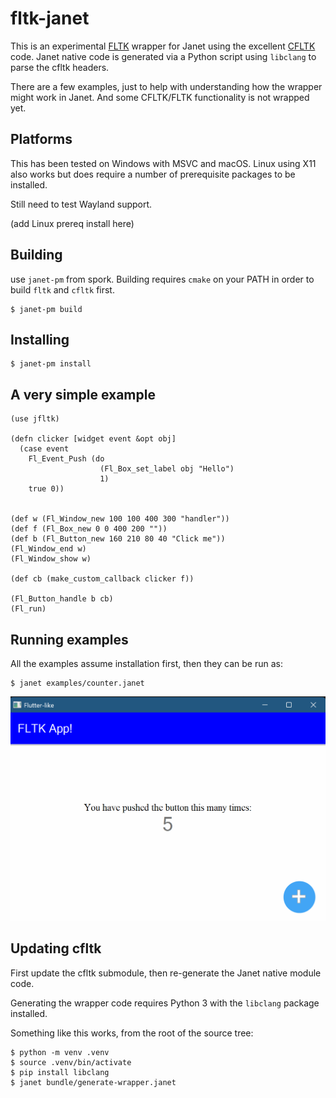 # fltk-janet

This is an experimental [FLTK](https://www.fltk.org) wrapper for Janet using the
excellent [CFLTK](https://github.com/MoAlyousef/cfltk) code. Janet native code
is generated via a Python script using `libclang` to parse the cfltk headers.

There are a few examples, just to help with understanding how the wrapper
might work in Janet. And some CFLTK/FLTK functionality is not wrapped yet.

## Platforms

This has been tested on Windows with MSVC and macOS. Linux using X11
also works but does require a number of prerequisite packages to be installed.

Still need to test Wayland support.

(add Linux prereq install here)

## Building

use `janet-pm` from spork. Building requires `cmake` on your PATH in order
to build `fltk` and `cfltk` first.

```
$ janet-pm build
```

## Installing

```
$ janet-pm install
```

## A very simple example

```janet
(use jfltk)

(defn clicker [widget event &opt obj]
  (case event
    Fl_Event_Push (do
                    (Fl_Box_set_label obj "Hello")
                    1)
    true 0))


(def w (Fl_Window_new 100 100 400 300 "handler"))
(def f (Fl_Box_new 0 0 400 200 ""))
(def b (Fl_Button_new 160 210 80 40 "Click me"))
(Fl_Window_end w)
(Fl_Window_show w)

(def cb (make_custom_callback clicker f))

(Fl_Button_handle b cb)
(Fl_run)
```

## Running examples

All the examples assume installation first, then they can be
run as:

```
$ janet examples/counter.janet
```

![counter.janet example](https://github.com/rwtolbert/fltk-janet/blob/main/examples/counter.png)

## Updating cfltk

First update the cfltk submodule, then re-generate the Janet native module code.

Generating the wrapper code requires Python 3 with the `libclang` package installed.

Something like this works, from the root of the source tree:

```
$ python -m venv .venv
$ source .venv/bin/activate
$ pip install libclang
$ janet bundle/generate-wrapper.janet
```

